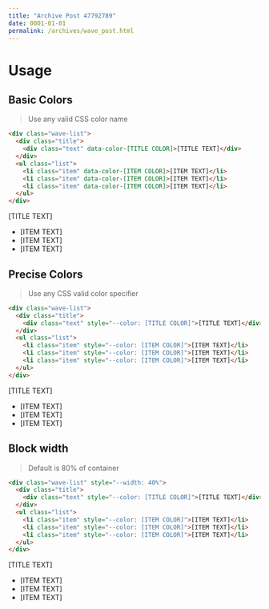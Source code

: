 ```yaml
---
title: "Archive Post 47792789"
date: 0001-01-01
permalink: /archives/wave_post.html
---
```


# Usage

## Basic Colors

> Use any valid CSS color name

```html
<div class="wave-list">
  <div class="title">
    <div class="text" data-color-[TITLE COLOR]>[TITLE TEXT]</div>
  </div>
  <ul class="list">
    <li class="item" data-color-[ITEM COLOR]>[ITEM TEXT]</li>
    <li class="item" data-color-[ITEM COLOR]>[ITEM TEXT]</li>
    <li class="item" data-color-[ITEM COLOR]>[ITEM TEXT]</li>
  </ul>
</div>
```

<div class="wave-list">
  <div class="title">
    <div class="text" data-color-red>[TITLE TEXT]</div>
  </div>
  <ul class="list">
    <li class="item" data-color-green>[ITEM TEXT]</li>
    <li class="item" data-color-orange>[ITEM TEXT]</li>
    <li class="item" data-color-purple>[ITEM TEXT]</li>
  </ul>
</div>

## Precise Colors

> Use any CSS valid color specifier

```html
<div class="wave-list">
  <div class="title">
    <div class="text" style="--color: [TITLE COLOR]">[TITLE TEXT]</div>
  </div>
  <ul class="list">
    <li class="item" style="--color: [ITEM COLOR]">[ITEM TEXT]</li>
    <li class="item" style="--color: [ITEM COLOR]">[ITEM TEXT]</li>
    <li class="item" style="--color: [ITEM COLOR]">[ITEM TEXT]</li>
  </ul>
</div>
```

<div class="wave-list">
  <div class="title">
    <div class="text" style="--color: red">[TITLE TEXT]</div>
  </div>
  <ul class="list">
    <li class="item" style="--color: green">[ITEM TEXT]</li>
    <li class="item" style="--color: orange">[ITEM TEXT]</li>
    <li class="item" style="--color: purple">[ITEM TEXT]</li>
  </ul>
</div>

## Block width

> Default is 80% of container

```html
<div class="wave-list" style="--width: 40%">
  <div class="title">
    <div class="text" style="--color: [TITLE COLOR]">[TITLE TEXT]</div>
  </div>
  <ul class="list">
    <li class="item" style="--color: [ITEM COLOR]">[ITEM TEXT]</li>
    <li class="item" style="--color: [ITEM COLOR]">[ITEM TEXT]</li>
    <li class="item" style="--color: [ITEM COLOR]">[ITEM TEXT]</li>
  </ul>
</div>
```

<div class="wave-list">
  <div class="title">
    <div class="text" style="--color: red">[TITLE TEXT]</div>
  </div>
  <ul class="list">
    <li class="item" style="--color: green">[ITEM TEXT]</li>
    <li class="item" style="--color: orange">[ITEM TEXT]</li>
    <li class="item" style="--color: purple">[ITEM TEXT]</li>
  </ul>
</div>
